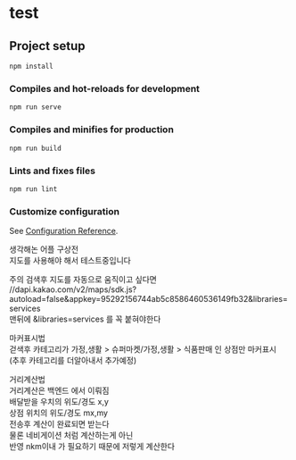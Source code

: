 # test

## Project setup
```
npm install
```

### Compiles and hot-reloads for development
```
npm run serve
```

### Compiles and minifies for production
```
npm run build
```

### Lints and fixes files
```
npm run lint
```

### Customize configuration
See [Configuration Reference](https://cli.vuejs.org/config/).


생각해논 어플 구상전  
지도를 사용해야 해서 테스트중입니다  

주의 검색후 지도를 자동으로 움직이고 싶다면  
//dapi.kakao.com/v2/maps/sdk.js?autoload=false&appkey=95292156744ab5c8586460536149fb32&libraries=services  
맨뒤에 &libraries=services  를 꼭 붙혀야한다  

마커표시법  
걷색후 카테고리가 가정,생활 > 슈퍼마켓/가정,생활 > 식품판매 인 상점만  마커표시  
(추후 카테고리를 더알아내서 추가예정)  

거리계산법  
거리계산은 백엔드 에서 이뤄짐  
배달받을 우치의 위도/경도 x,y  
상점 위치의 위도/경도 mx,my  
전송후 계산이 완료되면 받는다  
물론 네비게이션 처럼 계산하는게 아닌  
반영 nkm이내 가 필요하기 때문에 저렇게 계산한다  

